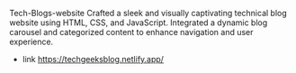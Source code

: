  Tech-Blogs-website
 Crafted a sleek and visually captivating technical blog website using HTML, CSS, and JavaScript.
 Integrated a dynamic blog carousel and categorized content to enhance navigation and user experience.
- link
  https://techgeeksblog.netlify.app/
